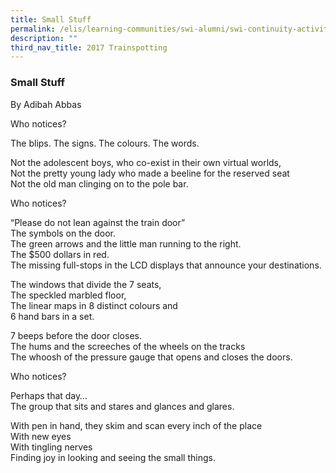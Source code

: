 ```yaml
---
title: Small Stuff
permalink: /elis/learning-communities/swi-alumni/swi-continuity-activities/small-stuff/
description: ""
third_nav_title: 2017 Trainspotting
---
```

### Small Stuff
By Adibah Abbas

Who notices?

The blips. The signs. The colours. The words.

Not the adolescent boys, who co-exist in their own virtual worlds,  <br>
Not the pretty young lady who made a beeline for the reserved seat  <br>
Not the old man clinging on to the pole bar.

Who notices?

“Please do not lean against the train door”  <br>
The symbols on the door.  <br>
The green arrows and the little man running to the right.  <br>
The $500 dollars in red.  <br>
The missing full-stops in the LCD displays that announce your destinations.<br>

The windows that divide the 7 seats,  <br>
The speckled marbled floor,  <br>
The linear maps in 8 distinct colours and  
6 hand bars in a set.

7 beeps before the door closes.  <br>
The hums and the screeches of the wheels on the tracks  
The whoosh of the pressure gauge that opens and closes the doors.

Who notices?

Perhaps that day…  <br>
The group that sits and stares and glances and glares.

With pen in hand, they skim and scan every inch of the place  <br>
With new eyes  <br>
With tingling nerves  <br>
Finding joy in looking and seeing the small things.